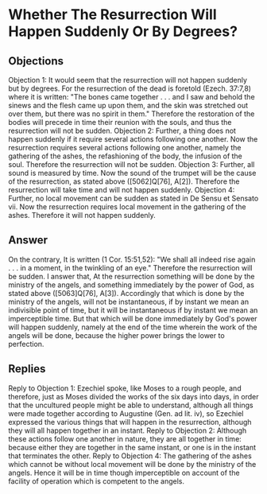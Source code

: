 # Whether The Resurrection Will Happen Suddenly Or By Degrees?
## Objections
Objection 1: It would seem that the resurrection will not happen suddenly but by degrees. For the resurrection of the dead is foretold (Ezech. 37:7,8) where it is written: "The bones came together . . . and I saw and behold the sinews and the flesh came up upon them, and the skin was stretched out over them, but there was no spirit in them." Therefore the restoration of the bodies will precede in time their reunion with the souls, and thus the resurrection will not be sudden.
Objection 2: Further, a thing does not happen suddenly if it require several actions following one another. Now the resurrection requires several actions following one another, namely the gathering of the ashes, the refashioning of the body, the infusion of the soul. Therefore the resurrection will not be sudden.
Objection 3: Further, all sound is measured by time. Now the sound of the trumpet will be the cause of the resurrection, as stated above ([5062]Q[76], A[2]). Therefore the resurrection will take time and will not happen suddenly.
Objection 4: Further, no local movement can be sudden as stated in De Sensu et Sensato vii. Now the resurrection requires local movement in the gathering of the ashes. Therefore it will not happen suddenly.

## Answer
On the contrary, It is written (1 Cor. 15:51,52): "We shall all indeed rise again . . . in a moment, in the twinkling of an eye." Therefore the resurrection will be sudden.
I answer that, At the resurrection something will be done by the ministry of the angels, and something immediately by the power of God, as stated above ([5063]Q[76], A[3]). Accordingly that which is done by the ministry of the angels, will not be instantaneous, if by instant we mean an indivisible point of time, but it will be instantaneous if by instant we mean an imperceptible time. But that which will be done immediately by God's power will happen suddenly, namely at the end of the time wherein the work of the angels will be done, because the higher power brings the lower to perfection.
## Replies
Reply to Objection 1: Ezechiel spoke, like Moses to a rough people, and therefore, just as Moses divided the works of the six days into days, in order that the uncultured people might be able to understand, although all things were made together according to Augustine (Gen. ad lit. iv), so Ezechiel expressed the various things that will happen in the resurrection, although they will all happen together in an instant.
Reply to Objection 2: Although these actions follow one another in nature, they are all together in time: because either they are together in the same instant, or one is in the instant that terminates the other.
Reply to Objection 4: The gathering of the ashes which cannot be without local movement will be done by the ministry of the angels. Hence it will be in time though imperceptible on account of the facility of operation which is competent to the angels.